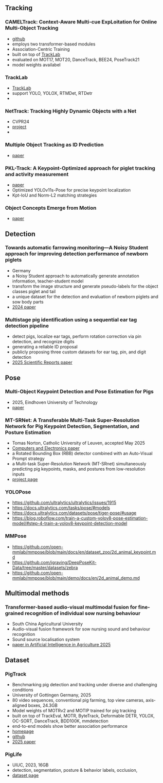 
## Tracking
### CAMELTrack: Context-Aware Multi-cue ExpLoitation for Online Multi-Object Tracking
- [github](https://github.com/TrackingLaboratory/CAMELTrack?tab=readme-ov-file)
- employs two transformer-based modules
- Association-Centric Training
- built on top of [TrackLab](https://github.com/TrackingLaboratory/tracklab)
- evaluated on MOT17, MOT20, DanceTrack, BEE24, PoseTrack21
- model weights availabel

### TrackLab
- [TrackLab](https://github.com/TrackingLaboratory/tracklab)
- support YOLO, YOLOX, RTMDet, RTDetr
- 


### NetTrack: Tracking Highly Dynamic Objects with a Net
- CVPR24
- [project](https://george-zhuang.github.io/nettrack/)
- []()

### Multiple Object Tracking as ID Prediction
- [paper](https://arxiv.org/pdf/2403.16848)

### PKL-Track: A Keypoint-Optimized approach for piglet tracking and activity measurement
- [paper](https://www.sciencedirect.com/science/article/abs/pii/S0168169925006842#f0010)
- Optimized YOLOv11s-Pose for precise keypoint localization
- Kpt-IoU and Norm-L2 matching strategies

### Object Concepts Emerge from Motion
- [paper](https://arxiv.org/pdf/2505.21635)

## Detection
### Towards automatic farrowing monitoring—A Noisy Student approach for improving detection performance of newborn piglets
- Germany
- a Noisy Student approach to automatically generate annotation information, teacher-student model
- transform the image structure and generate pseudo-labels for the object classes piglet and tail
- a unique dataset for the detection and evaluation of newborn piglets and sow body parts
- [2024 paper](https://journals.plos.org/plosone/article?id=10.1371/journal.pone.0310818)

### Multistage pig identification using a sequential ear tag detection pipeline
- detect pigs, localize ear tags, perform rotation correction via pin detection, and recognize digits
- generating a reliable ID proposal
- publicly proposing three custom datasets for ear tag, pin, and digit detection
- [2025 Scientific Reports paper](https://www.nature.com/articles/s41598-025-05283-8)

## Pose
### Multi-Object Keypoint Detection and Pose Estimation for Pigs
- 2025, Eindhoven University of Technology
- [paper](https://www.scitepress.org/Papers/2025/131701/131701.pdf)

### MT-SRNet: A Transferable Multi-Task Super-Resolution Network for Pig Keypoint Detection, Segmentation, and Posture Estimation
- Tomas Norton, Catholic University of Leuven, accepted May 2025
- [Computers and Electronics paper](https://www.sciencedirect.com/science/article/abs/pii/S0168169925006398?via%3Dihub)
- a Rotated Bounding Box (RBB) detector combined with an Auto-Visual Prompt strategy
- a Multi-task Super-Resolution Network (MT-SRnet) simultaneously predicting pig keypoints, masks, and postures from low-resolution inputs
- [project page](https://gitlab.kuleuven.be/m3-biores/public/m3pig)

### YOLOPose
- https://github.com/ultralytics/ultralytics/issues/1915
- https://docs.ultralytics.com/tasks/pose/#models
- https://docs.ultralytics.com/datasets/pose/tiger-pose/#usage
- https://blog.roboflow.com/train-a-custom-yolov8-pose-estimation-model/#step-4-train-a-yolov8-keypoint-detection-model


### MMPose
- https://github.com/open-mmlab/mmpose/blob/main/docs/en/dataset_zoo/2d_animal_keypoint.md
- https://github.com/jgraving/DeepPoseKit-Data/tree/master/datasets/zebra
- https://github.com/open-mmlab/mmpose/blob/main/demo/docs/en/2d_animal_demo.md

## Multimodal methods
### Transformer-based audio-visual multimodal fusion for fine-grained recognition of individual sow nursing behaviour
- South China Agricultural University
- Audio-visual fusion framework for sow nursing sound and behaviour recognition
- Sound source localisation system
- [paper in Artificial Intelligence in Agriculture 2025](https://www.sciencedirect.com/science/article/pii/S2589721725000376)

## Dataset
### PigTrack
- Benchmarking pig detection and tracking under diverse and challenging conditions
- University of Gottingen Germany, 2025
- 80 video sequences, conventional pig farming, top view cameras, axis-aligned boxes, 24.3GB
- Model weights of MOTRv2 and MOTIP trained for pig tracking
- built on top of TrackEval, MOTR, ByteTrack, Deformable DETR, YOLOX, OC-SORT, DanceTrack, BDD100K, mmdetection
- end-to-end models show better association performance
- [homepage](https://data.goettingen-research-online.de/dataset.xhtml?persistentId=doi:10.25625/P7VQTP)
- [github](https://github.com/jonaden94/PigBench)
- [2025 paper](https://arxiv.org/pdf/2507.16639)


### PigLife
- UIUC, 2023, 16GB
- detection, segmentation, posture & behavior labels, occlusion,
- [dataset page](https://data.aifarms.org/view/piglife)
